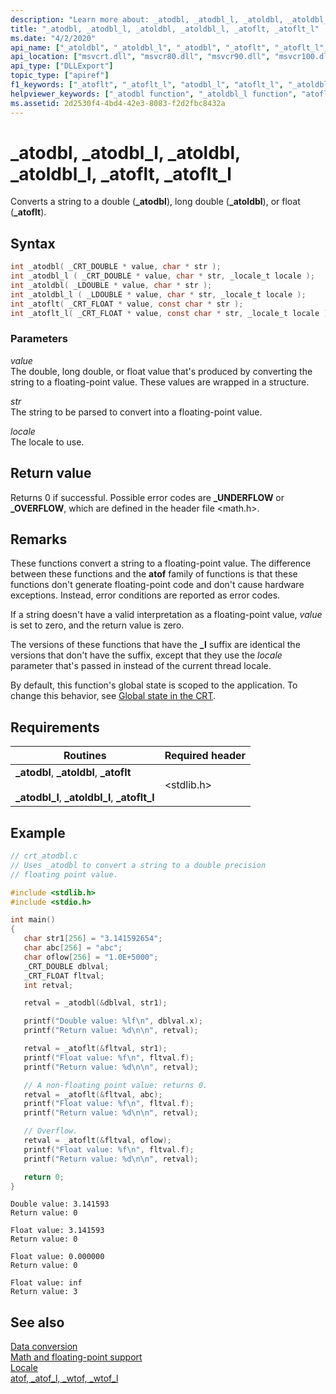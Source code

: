 ```yaml
---
description: "Learn more about: _atodbl, _atodbl_l, _atoldbl, _atoldbl_l, _atoflt, _atoflt_l"
title: "_atodbl, _atodbl_l, _atoldbl, _atoldbl_l, _atoflt, _atoflt_l"
ms.date: "4/2/2020"
api_name: ["_atoldbl", "_atoldbl_l", "_atodbl", "_atoflt", "_atoflt_l", "_atodbl_l", "_o__atodbl", "_o__atodbl_l", "_o__atoflt", "_o__atoflt_l", "_o__atoldbl", "_o__atoldbl_l"]
api_location: ["msvcrt.dll", "msvcr80.dll", "msvcr90.dll", "msvcr100.dll", "msvcr100_clr0400.dll", "msvcr110.dll", "msvcr110_clr0400.dll", "msvcr120.dll", "msvcr120_clr0400.dll", "ucrtbase.dll", "api-ms-win-crt-convert-l1-1-0.dll", "api-ms-win-crt-private-l1-1-0.dll"]
api_type: ["DLLExport"]
topic_type: ["apiref"]
f1_keywords: ["_atoflt", "_atoflt_l", "atodbl_l", "atoflt_l", "_atoldbl", "_atoldbl_l", "atodbl", "_atodbl_l", "atoldbl", "atoflt", "atoldbl_l", "_atodbl"]
helpviewer_keywords: ["_atodbl function", "_atoldbl_l function", "atoflt function", "atoflt_l function", "atoldbl function", "_atoldbl function", "atodbl_l function", "_atoflt_l function", "atoldbl_l function", "atodbl function", "string conversion, to floating point values", "_atoflt function", "_atodbl_l function"]
ms.assetid: 2d2530f4-4bd4-42e3-8083-f2d2fbc8432a
---
```

# _atodbl, _atodbl_l, _atoldbl, _atoldbl_l, _atoflt, _atoflt_l

Converts a string to a double (**_atodbl**), long double (**_atoldbl**), or float (**_atoflt**).

## Syntax

```C
int _atodbl( _CRT_DOUBLE * value, char * str );
int _atodbl_l ( _CRT_DOUBLE * value, char * str, _locale_t locale );
int _atoldbl( _LDOUBLE * value, char * str );
int _atoldbl_l ( _LDOUBLE * value, char * str, _locale_t locale );
int _atoflt( _CRT_FLOAT * value, const char * str );
int _atoflt_l( _CRT_FLOAT * value, const char * str, _locale_t locale );
```

### Parameters

*value*<br/>
The double, long double, or float value that's produced by converting the string to a floating-point value. These values are wrapped in a structure.

*str*<br/>
The string to be parsed to convert into a floating-point value.

*locale*<br/>
The locale to use.

## Return value

Returns 0 if successful. Possible error codes are **_UNDERFLOW** or **_OVERFLOW**, which are defined in the header file \<math.h>.

## Remarks

These functions convert a string to a floating-point value. The difference between these functions and the **atof** family of functions is that these functions don't generate floating-point code and don't cause hardware exceptions. Instead, error conditions are reported as error codes.

If a string doesn't have a valid interpretation as a floating-point value, *value* is set to zero, and the return value is zero.

The versions of these functions that have the **_l** suffix are identical the versions that don't have the suffix, except that they use the *locale* parameter that's passed in instead of the current thread locale.

By default, this function's global state is scoped to the application. To change this behavior, see [Global state in the CRT](../global-state.md).

## Requirements

|Routines|Required header|
|--------------|---------------------|
|**_atodbl**, **_atoldbl**, **_atoflt**<br /><br /> **_atodbl_l**, **_atoldbl_l**, **_atoflt_l**|\<stdlib.h>|

## Example

```C
// crt_atodbl.c
// Uses _atodbl to convert a string to a double precision
// floating point value.

#include <stdlib.h>
#include <stdio.h>

int main()
{
   char str1[256] = "3.141592654";
   char abc[256] = "abc";
   char oflow[256] = "1.0E+5000";
   _CRT_DOUBLE dblval;
   _CRT_FLOAT fltval;
   int retval;

   retval = _atodbl(&dblval, str1);

   printf("Double value: %lf\n", dblval.x);
   printf("Return value: %d\n\n", retval);

   retval = _atoflt(&fltval, str1);
   printf("Float value: %f\n", fltval.f);
   printf("Return value: %d\n\n", retval);

   // A non-floating point value: returns 0.
   retval = _atoflt(&fltval, abc);
   printf("Float value: %f\n", fltval.f);
   printf("Return value: %d\n\n", retval);

   // Overflow.
   retval = _atoflt(&fltval, oflow);
   printf("Float value: %f\n", fltval.f);
   printf("Return value: %d\n\n", retval);

   return 0;
}
```

```Output
Double value: 3.141593
Return value: 0

Float value: 3.141593
Return value: 0

Float value: 0.000000
Return value: 0

Float value: inf
Return value: 3
```

## See also

[Data conversion](../data-conversion.md)\
[Math and floating-point support](../floating-point-support.md)\
[Locale](../locale.md)\
[atof, _atof_l, _wtof, _wtof_l](atof-atof-l-wtof-wtof-l.md)
